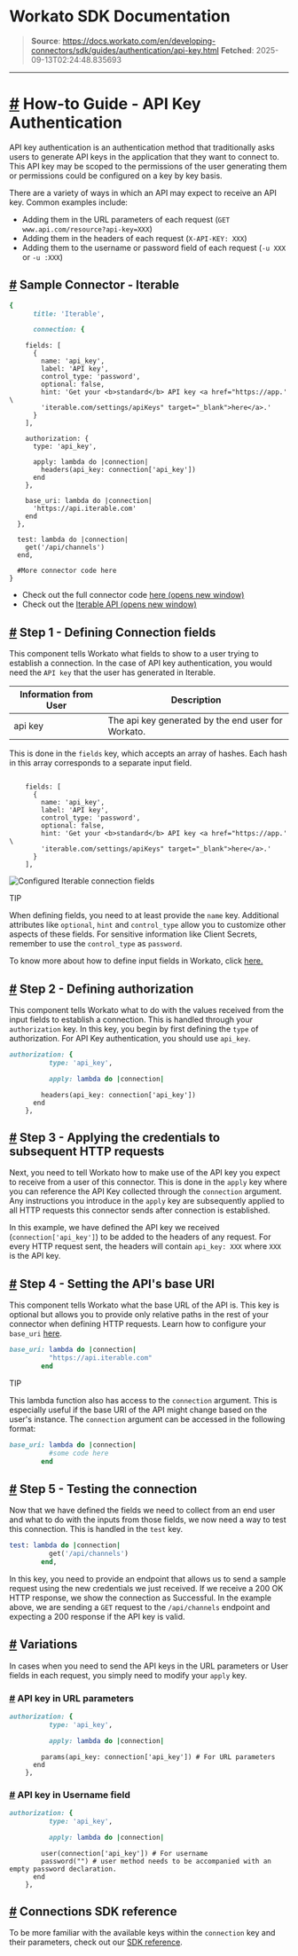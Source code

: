 # Workato SDK Documentation

> **Source**: https://docs.workato.com/en/developing-connectors/sdk/guides/authentication/api-key.html
> **Fetched**: 2025-09-13T02:24:48.835693

---

# [#](<#how-to-guide-api-key-authentication>) How-to Guide - API Key Authentication

API key authentication is an authentication method that traditionally asks users to generate API keys in the application that they want to connect to. This API key may be scoped to the permissions of the user generating them or permissions could be configured on a key by key basis.

There are a variety of ways in which an API may expect to receive an API key. Common examples include:

  * Adding them in the URL parameters of each request (`GET www.api.com/resource?api-key=XXX`)
  * Adding them in the headers of each request (`X-API-KEY: XXX`)
  * Adding them to the username or password field of each request (`-u XXX` or `-u :XXX`)

## [#](<#sample-connector-iterable>) Sample Connector - Iterable
```ruby
{
      title: 'Iterable',

      connection: {
```
        fields: [
          {
            name: 'api_key',
            label: 'API key',
            control_type: 'password',
            optional: false,
            hint: 'Get your <b>standard</b> API key <a href="https://app.' \
            'iterable.com/settings/apiKeys" target="_blank">here</a>.'
          }
        ],

        authorization: {
          type: 'api_key',

          apply: lambda do |connection|
            headers(api_key: connection['api_key'])
          end
        },

        base_uri: lambda do |connection|
          'https://api.iterable.com'
        end
      },

      test: lambda do |connection|
        get('/api/channels')
      end,

      #More connector code here
    }



  * Check out the full connector code [here (opens new window)](<https://github.com/workato/custom_connector_docs/blob/master/custom_connectors/api_key_auth/iterable.rb>)
  * Check out the [Iterable API (opens new window)](<https://api.iterable.com/api/docs>)

## [#](<#step-1-defining-connection-fields>) Step 1 - Defining Connection fields

This component tells Workato what fields to show to a user trying to establish a connection. In the case of API key authentication, you would need the `API key` that the user has generated in Iterable.

Information from User | Description  
---|---  
api key | The api key generated by the end user for Workato.  

This is done in the `fields` key, which accepts an array of hashes. Each hash in this array corresponds to a separate input field.
```ruby

```
        fields: [
          {
            name: 'api_key',
            label: 'API key',
            control_type: 'password',
            optional: false,
            hint: 'Get your <b>standard</b> API key <a href="https://app.' \
            'iterable.com/settings/apiKeys" target="_blank">here</a>.'
          }
        ],



![Configured Iterable connection fields](/assets/img/iterable_conn.92a71bd4.png)

TIP

When defining fields, you need to at least provide the `name` key. Additional attributes like `optional`, `hint` and `control_type` allow you to customize other aspects of these fields. For sensitive information like Client Secrets, remember to use the `control_type` as `password`.

To know more about how to define input fields in Workato, click [here.](</developing-connectors/sdk/sdk-reference/connection.html#fields>)

## [#](<#step-2-defining-authorization>) Step 2 - Defining authorization

This component tells Workato what to do with the values received from the input fields to establish a connection. This is handled through your `authorization` key. In this key, you begin by first defining the `type` of authorization. For API Key authentication, you should use `api_key`.
```ruby
authorization: {
          type: 'api_key',

          apply: lambda do |connection|
```
            headers(api_key: connection['api_key'])
          end
        },



## [#](<#step-3-applying-the-credentials-to-subsequent-http-requests>) Step 3 - Applying the credentials to subsequent HTTP requests

Next, you need to tell Workato how to make use of the API key you expect to receive from a user of this connector. This is done in the `apply` key where you can reference the API Key collected through the `connection` argument. Any instructions you introduce in the `apply` key are subsequently applied to all HTTP requests this connector sends after connection is established.

In this example, we have defined the API key we received (`connection['api_key']`) to be added to the headers of any request. For every HTTP request sent, the headers will contain `api_key: XXX` where `XXX` is the API key.

## [#](<#step-4-setting-the-api-s-base-uri>) Step 4 - Setting the API's base URI

This component tells Workato what the base URL of the API is. This key is optional but allows you to provide only relative paths in the rest of your connector when defining HTTP requests. Learn how to configure your `base_uri` [here](</developing-connectors/sdk/sdk-reference/connection.html#base-uri>).
```ruby
base_uri: lambda do |connection|
          "https://api.iterable.com"
        end


```

TIP

This lambda function also has access to the `connection` argument. This is especially useful if the base URI of the API might change based on the user's instance. The `connection` argument can be accessed in the following format:
```ruby
base_uri: lambda do |connection|
          #some code here
        end


```

## [#](<#step-5-testing-the-connection>) Step 5 - Testing the connection

Now that we have defined the fields we need to collect from an end user and what to do with the inputs from those fields, we now need a way to test this connection. This is handled in the `test` key.
```ruby
test: lambda do |connection|
          get('/api/channels')
        end,


```

In this key, you need to provide an endpoint that allows us to send a sample request using the new credentials we just received. If we receive a 200 OK HTTP response, we show the connection as Successful. In the example above, we are sending a `GET` request to the `/api/channels` endpoint and expecting a 200 response if the API key is valid.

## [#](<#variations>) Variations

In cases when you need to send the API keys in the URL parameters or User fields in each request, you simply need to modify your `apply` key.

### [#](<#api-key-in-url-parameters>) API key in URL parameters
```ruby
authorization: {
          type: 'api_key',

          apply: lambda do |connection|
```
            params(api_key: connection['api_key']) # For URL parameters
          end
        },



### [#](<#api-key-in-username-field>) API key in Username field
```ruby
authorization: {
          type: 'api_key',

          apply: lambda do |connection|
```
            user(connection['api_key']) # For username
            password("") # user method needs to be accompanied with an empty password declaration.
          end
        },



## [#](<#connections-sdk-reference>) Connections SDK reference

To be more familiar with the available keys within the `connection` key and their parameters, check out our [SDK reference](</developing-connectors/sdk/sdk-reference/connection.html>).
